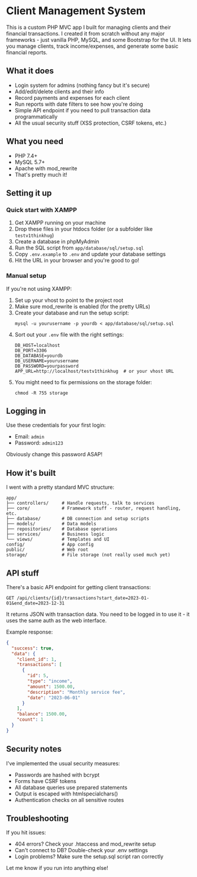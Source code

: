 # Client Management System

This is a custom PHP MVC app I built for managing clients and their financial transactions. I created it from scratch without any major frameworks - just vanilla PHP, MySQL, and some Bootstrap for the UI. It lets you manage clients, track income/expenses, and generate some basic financial reports.

## What it does

- Login system for admins (nothing fancy but it's secure)
- Add/edit/delete clients and their info
- Record payments and expenses for each client
- Run reports with date filters to see how you're doing
- Simple API endpoint if you need to pull transaction data programmatically
- All the usual security stuff (XSS protection, CSRF tokens, etc.)

## What you need

- PHP 7.4+
- MySQL 5.7+
- Apache with mod_rewrite
- That's pretty much it!

## Setting it up

### Quick start with XAMPP

1. Get XAMPP running on your machine
2. Drop these files in your htdocs folder (or a subfolder like `testv1thinkhug`)
3. Create a database in phpMyAdmin
4. Run the SQL script from `app/database/sql/setup.sql`
5. Copy `.env.example` to `.env` and update your database settings
6. Hit the URL in your browser and you're good to go!

### Manual setup

If you're not using XAMPP:

1. Set up your vhost to point to the project root
2. Make sure mod_rewrite is enabled (for the pretty URLs)
3. Create your database and run the setup script:
   ```
   mysql -u yourusername -p yourdb < app/database/sql/setup.sql
   ```
4. Sort out your `.env` file with the right settings:
   ```
   DB_HOST=localhost
   DB_PORT=3306
   DB_DATABASE=yourdb
   DB_USERNAME=yourusername
   DB_PASSWORD=yourpassword
   APP_URL=http://localhost/testv1thinkhug  # or your vhost URL
   ```
5. You might need to fix permissions on the storage folder:
   ```
   chmod -R 755 storage
   ```

## Logging in

Use these credentials for your first login:
- Email: `admin`
- Password: `admin123`

Obviously change this password ASAP!

## How it's built

I went with a pretty standard MVC structure:

```
app/
├── controllers/     # Handle requests, talk to services
├── core/            # Framework stuff - router, request handling, etc.
├── database/        # DB connection and setup scripts
├── models/          # Data models
├── repositories/    # Database operations
├── services/        # Business logic
└── views/           # Templates and UI
config/              # App config
public/              # Web root
storage/             # File storage (not really used much yet)
```

## API stuff

There's a basic API endpoint for getting client transactions:

`GET /api/clients/{id}/transactions?start_date=2023-01-01&end_date=2023-12-31`

It returns JSON with transaction data. You need to be logged in to use it - it uses the same auth as the web interface.

Example response:
```json
{
  "success": true,
  "data": {
    "client_id": 1,
    "transactions": [
      {
        "id": 5,
        "type": "income",
        "amount": 1500.00,
        "description": "Monthly service fee",
        "date": "2023-06-01"
      }
    ],
    "balance": 1500.00,
    "count": 1
  }
}
```

## Security notes

I've implemented the usual security measures:
- Passwords are hashed with bcrypt
- Forms have CSRF tokens
- All database queries use prepared statements
- Output is escaped with htmlspecialchars()
- Authentication checks on all sensitive routes

## Troubleshooting

If you hit issues:

- 404 errors? Check your .htaccess and mod_rewrite setup
- Can't connect to DB? Double-check your .env settings
- Login problems? Make sure the setup.sql script ran correctly

Let me know if you run into anything else!
